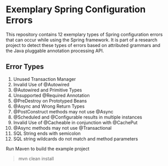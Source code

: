 # Exemplary Spring Configuration Errors

This repository contains 12 exemplary types of Spring configuration errors that can occur while using the Spring framework. It is part of a research project to detect these types of errors based on attributed grammars and the Java pluggable annotation processing API.

## Error Types
1. Unused Transaction Manager
2. Invalid Use of @Autowired
3. @Autowired and Primitive Types
4. Unsupported @Required Annotation
5. @PreDestroy on Prototyped Beans
6. @Async and Wrong Return Types
7. @PostConstruct methods may not use @Async
8. @Scheduled and @Configurable results in multiple instances
9. Invalid Use of @Cacheable in conjunction with @CachePut
10. @Async methods may not use @Transactional
11. SQL String ends with semicolon
12. SQL string wildcards do not match and method parameters

Run Maven to build the example project
> mvn clean install
